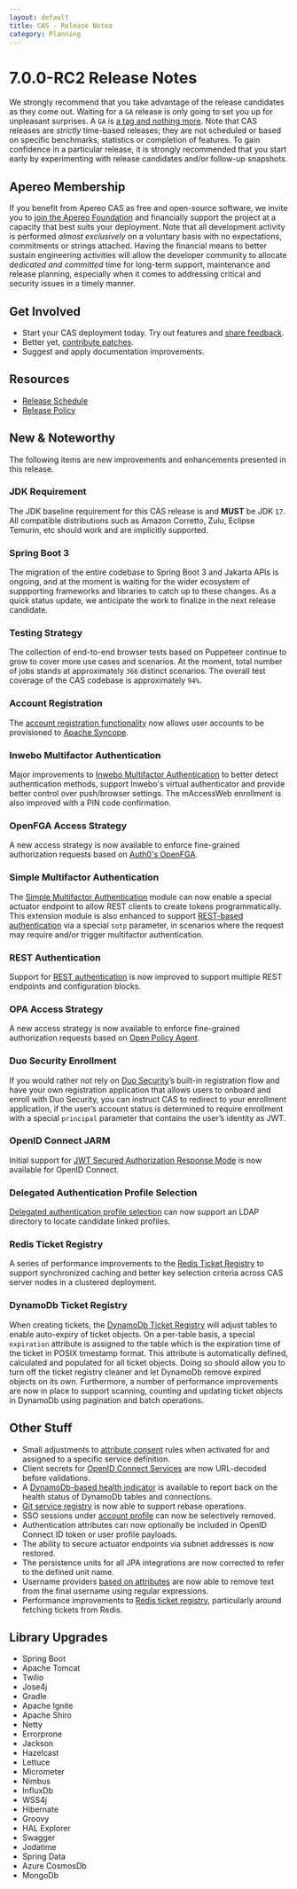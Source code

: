 ```yaml
---
layout: default
title: CAS - Release Notes
category: Planning
---
```


# 7.0.0-RC2 Release Notes

We strongly recommend that you take advantage of the release candidates as they come out. Waiting for a `GA` release is only going to set
you up for unpleasant surprises. A `GA` is [a tag and nothing more](https://apereo.github.io/2017/03/08/the-myth-of-ga-rel/). Note
that CAS releases are *strictly* time-based releases; they are not scheduled or based on specific benchmarks,
statistics or completion of features. To gain confidence in a particular
release, it is strongly recommended that you start early by experimenting with release candidates and/or follow-up snapshots.

## Apereo Membership

If you benefit from Apereo CAS as free and open-source software, we invite you
to [join the Apereo Foundation](https://www.apereo.org/content/apereo-membership)
and financially support the project at a capacity that best suits your deployment. Note that all development activity is performed
*almost exclusively* on a voluntary basis with no expectations, commitments or strings attached. Having the financial means to better
sustain engineering activities will allow the developer community to allocate *dedicated and committed* time for long-term support,
maintenance and release planning, especially when it comes to addressing critical and security issues in a timely manner.

## Get Involved

- Start your CAS deployment today. Try out features and [share feedback](/cas/Mailing-Lists.html).
- Better yet, [contribute patches](/cas/developer/Contributor-Guidelines.html).
- Suggest and apply documentation improvements.

## Resources

- [Release Schedule](https://github.com/apereo/cas/milestones)
- [Release Policy](/cas/developer/Release-Policy.html)

## New & Noteworthy

The following items are new improvements and enhancements presented in this release.

### JDK Requirement

The JDK baseline requirement for this CAS release is and **MUST** be JDK `17`. All compatible distributions
such as Amazon Corretto, Zulu, Eclipse Temurin, etc should work and are implicitly supported.

### Spring Boot 3

The migration of the entire codebase to Spring Boot 3 and Jakarta APIs is ongoing, and at the moment
is waiting for the wider ecosystem of suppporting frameworks and libraries to catch up to these changes. 
As a quick status update, we anticipate the work to finalize in the next release candidate.

### Testing Strategy

The collection of end-to-end browser tests based on Puppeteer continue to grow to cover more use cases
and scenarios. At the moment, total number of jobs stands at approximately `366` distinct scenarios. The overall
test coverage of the CAS codebase is approximately `94%`.

### Account Registration

The [account registration functionality](../registration/Account-Registration-Overview.html) now allows user accounts
to be provisioned to [Apache Syncope](../registration/Account-Registration-Provisioning-Syncope.html).

### Inwebo Multifactor Authentication

Major improvements to [Inwebo Multifactor Authentication](../mfa/Inwebo-Authentication.html) to better detect authentication methods,
support Inwebo's virtual authenticator and provide better control over push/browser settings. The mAccessWeb enrollment is also
improved with a PIN code confirmation.

### OpenFGA Access Strategy

A new access strategy is now available to enforce fine-grained authorization 
requests based on [Auth0's OpenFGA](../services/Service-Access-Strategy-OpenFGA.html).
 
### Simple Multifactor Authentication

The [Simple Multifactor Authentication](../mfa/Simple-Multifactor-Authentication.html) module can now enable
a special actuator endpoint to allow REST clients to create tokens programmatically. This extension module is also enhanced
to support [REST-based authentication](../protocol/REST-Protocol-CredentialAuthentication.html) via a special `sotp` parameter, 
in scenarios where the request may require and/or trigger multifactor authentication.

### REST Authentication

Support for [REST authentication](../authentication/Rest-Authentication.html) is now improved to support
multiple REST endpoints and configuration blocks.

### OPA Access Strategy

A new access strategy is now available to enforce fine-grained authorization
requests based on [Open Policy Agent](../services/Service-Access-Strategy-OpenPolicyAgent.html).

### Duo Security Enrollment

If you would rather not rely on [Duo Security](../mfa/DuoSecurity-Authentication.html)’s built-in 
registration flow and have your own registration application 
that allows users to onboard and enroll with Duo Security, you can instruct CAS to redirect to your enrollment 
application, if the user’s account status is determined to require enrollment with a special `principal` parameter
that contains the user’s identity as JWT.

### OpenID Connect JARM

Initial support for [JWT Secured Authorization Response Mode](../authentication/OIDC-Authentication-JARM.html) is now available for OpenID Connect.
     
### Delegated Authentication Profile Selection

[Delegated authentication profile selection](../integration/Delegate-Authentication-ProfileSelection.html) can 
now support an LDAP directory to locate candidate linked profiles.

### Redis Ticket Registry

A series of performance improvements to the [Redis Ticket Registry](../ticketing/Redis-Ticket-Registry.html) 
to support synchronized caching and better key selection criteria across CAS server nodes in a clustered deployment. 

### DynamoDb Ticket Registry

When creating tickets, the [DynamoDb Ticket Registry](../ticketing/DynamoDb-Ticket-Registry.html) will adjust tables to enable auto-expiry of 
ticket objects. On a per-table basis, a special `expiration` attribute is assigned to the table which is the expiration time of the ticket 
in POSIX timestamp format. This attribute is automatically defined, calculated and populated for all ticket objects. Doing so should allow you
to turn off the ticket registry cleaner and let DynamoDb remove expired objects on its own. Furthermore, a number of performance 
improvements are now in place to support scanning, counting and updating ticket objects in DynamoDb using pagination and batch operations.

## Other Stuff

- Small adjustments to [attribute consent](../integration/Attribute-Release-Consent-Activation.html) rules when activated for and assigned to a specific 
  service definition. 
- Client secrets for [OpenID Connect Services](../authentication/OIDC-Authentication-Clients.html) are now URL-decoded before validations.
- A [DynamoDb-based health indicator](../monitoring/Configuring-Monitoring-DynamoDb.html) is available to report back on the health status of
  DynamoDb tables and connections.
- [Git service registry](../services/Git-Service-Management.html) is now able to support rebase operations.
- SSO sessions under [account profile](../registration/Account-Management-Overview.html) can now be selectively removed.
- Authentication attributes can now optionally be included in OpenID Connect ID token or user profile payloads. 
- The ability to secure actuator endpoints via subnet addresses is now restored.
- The persistence units for all JPA integrations are now corrected to refer to the defined unit name.
- Username providers [based on attributes](../integration/Attribute-Release-PrincipalId-Attribute.html) are now able to remove text from the final username 
  using regular expressions. 
- Performance improvements to [Redis ticket registry](../ticketing/Redis-Ticket-Registry.html), particularly around fetching tickets from Redis.

## Library Upgrades

- Spring Boot   
- Apache Tomcat
- Twilio
- Jose4j
- Gradle
- Apache Ignite
- Apache Shiro
- Netty
- Errorprone
- Jackson
- Hazelcast
- Lettuce
- Micrometer
- Nimbus
- InfluxDb
- WSS4j
- Hibernate
- Groovy
- HAL Explorer
- Swagger
- Jodatime
- Spring Data
- Azure CosmosDb
- MongoDb
